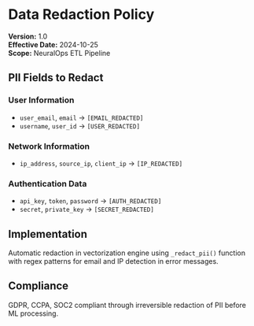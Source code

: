 # Data Redaction Policy

**Version:** 1.0  
**Effective Date:** 2024-10-25  
**Scope:** NeuralOps ETL Pipeline

## PII Fields to Redact

### User Information
- `user_email`, `email` → `[EMAIL_REDACTED]`
- `username`, `user_id` → `[USER_REDACTED]`

### Network Information  
- `ip_address`, `source_ip`, `client_ip` → `[IP_REDACTED]`

### Authentication Data
- `api_key`, `token`, `password` → `[AUTH_REDACTED]`
- `secret`, `private_key` → `[SECRET_REDACTED]`

## Implementation

Automatic redaction in vectorization engine using `_redact_pii()` function with regex patterns for email and IP detection in error messages.

## Compliance

GDPR, CCPA, SOC2 compliant through irreversible redaction of PII before ML processing.